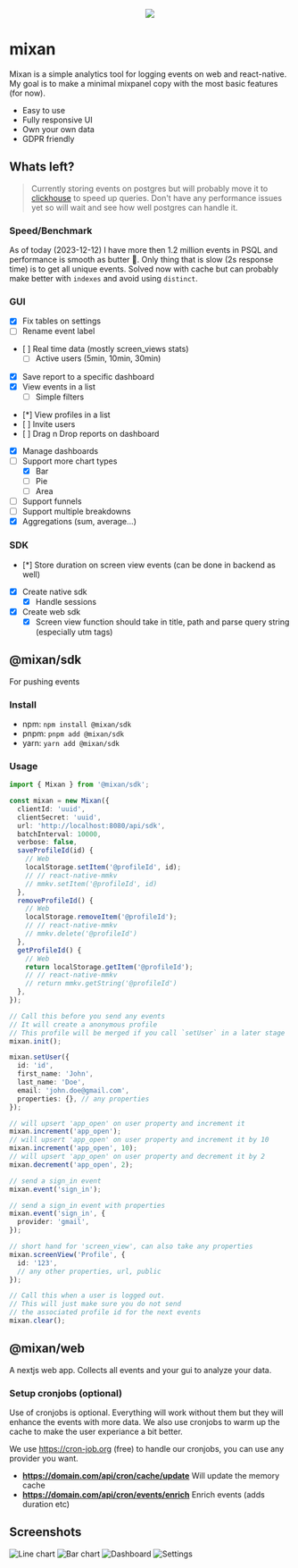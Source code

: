 <p align="center">
  <img src="images/mixan.svg">
</p>

# mixan

Mixan is a simple analytics tool for logging events on web and react-native. My goal is to make a minimal mixpanel copy with the most basic features (for now).

- Easy to use
- Fully responsive UI
- Own your own data
- GDPR friendly

## Whats left?

> Currently storing events on postgres but will probably move it to [clickhouse](https://clickhouse.com/) to speed up queries. Don't have any performance issues yet so will wait and see how well postgres can handle it.

### Speed/Benchmark

As of today (2023-12-12) I have more then 1.2 million events in PSQL and performance is smooth as butter 🧈. Only thing that is slow (2s response time) is to get all unique events. Solved now with cache but can probably make better with `indexes` and avoid using `distinct`.

### GUI

- [x] Fix tables on settings
- [ ] Rename event label
- [ ] Real time data (mostly screen_views stats)
  - [ ] Active users (5min, 10min, 30min)
- [x] Save report to a specific dashboard
- [x] View events in a list
  - [ ] Simple filters
- [*] View profiles in a list
- [ ] Invite users
- [ ] Drag n Drop reports on dashboard
- [x] Manage dashboards
- [ ] Support more chart types
  - [x] Bar
  - [ ] Pie
  - [ ] Area
- [ ] Support funnels
- [ ] Support multiple breakdowns
- [x] Aggregations (sum, average...)

### SDK

- [*] Store duration on screen view events (can be done in backend as well)
- [x] Create native sdk
  - [x] Handle sessions
- [x] Create web sdk
  - [x] Screen view function should take in title, path and parse query string (especially utm tags)

## @mixan/sdk

For pushing events

### Install

- npm: `npm install @mixan/sdk`
- pnpm: `pnpm add @mixan/sdk`
- yarn: `yarn add @mixan/sdk`

### Usage

```ts
import { Mixan } from '@mixan/sdk';

const mixan = new Mixan({
  clientId: 'uuid',
  clientSecret: 'uuid',
  url: 'http://localhost:8080/api/sdk',
  batchInterval: 10000,
  verbose: false,
  saveProfileId(id) {
    // Web
    localStorage.setItem('@profileId', id);
    // // react-native-mmkv
    // mmkv.setItem('@profileId', id)
  },
  removeProfileId() {
    // Web
    localStorage.removeItem('@profileId');
    // // react-native-mmkv
    // mmkv.delete('@profileId')
  },
  getProfileId() {
    // Web
    return localStorage.getItem('@profileId');
    // // react-native-mmkv
    // return mmkv.getString('@profileId')
  },
});

// Call this before you send any events
// It will create a anonymous profile
// This profile will be merged if you call `setUser` in a later stage
mixan.init();

mixan.setUser({
  id: 'id',
  first_name: 'John',
  last_name: 'Doe',
  email: 'john.doe@gmail.com',
  properties: {}, // any properties
});

// will upsert 'app_open' on user property and increment it
mixan.increment('app_open');
// will upsert 'app_open' on user property and increment it by 10
mixan.increment('app_open', 10);
// will upsert 'app_open' on user property and decrement it by 2
mixan.decrement('app_open', 2);

// send a sign_in event
mixan.event('sign_in');

// send a sign_in event with properties
mixan.event('sign_in', {
  provider: 'gmail',
});

// short hand for 'screen_view', can also take any properties
mixan.screenView('Profile', {
  id: '123',
  // any other properties, url, public
});

// Call this when a user is logged out.
// This will just make sure you do not send
// the associated profile id for the next events
mixan.clear();
```

## @mixan/web

A nextjs web app. Collects all events and your gui to analyze your data.

### Setup cronjobs (optional)

Use of cronjobs is optional. Everything will work without them but they will enhance the events with more data. We also use cronjobs to warm up the cache to make the user experiance a bit better.

We use https://cron-job.org (free) to handle our cronjobs, you can use any provider you want.

- **https://domain.com/api/cron/cache/update** Will update the memory cache
- **https://domain.com/api/cron/events/enrich** Enrich events (adds duration etc)

## Screenshots

![Line chart](images/line.png)
![Bar chart](images/bar.png)
![Dashboard](images/dashboard.png)
![Settings](images/settings.png)
